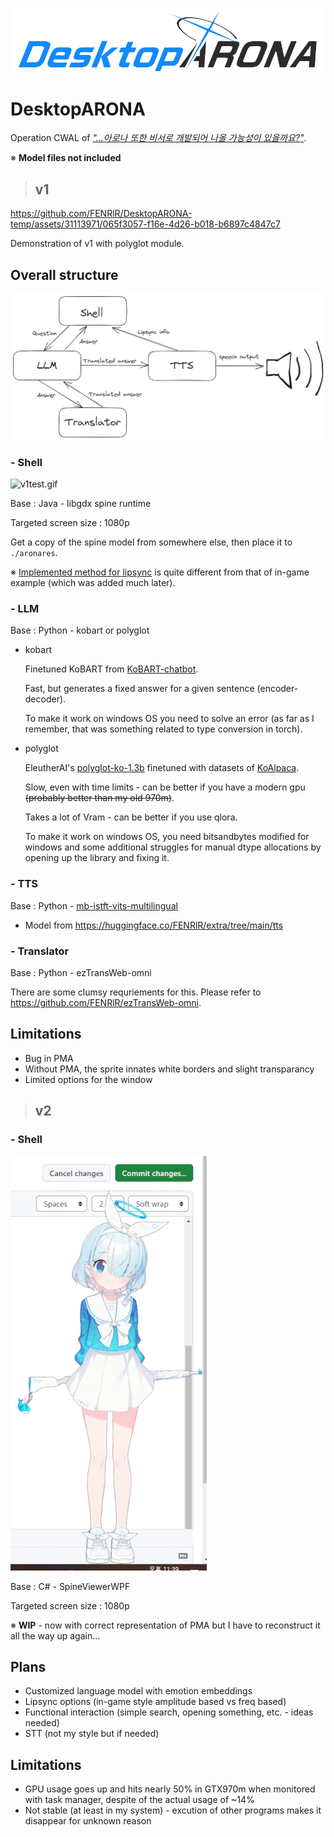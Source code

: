 ![title.png](resources/title.png)

# DesktopARONA

Operation CWAL of [*"...아로나 또한 비서로 개발되어 나올 가능성이 있을까요?"*](https://m.inven.co.kr/webzine/wznews.php?site=bluearchive&idx=265523).

※ **Model files not included**

>## v1

https://github.com/FENRlR/DesktopARONA-temp/assets/31113971/065f3057-f16e-4d26-b018-b6897c4847c7

Demonstration of v1 with polyglot module.

## Overall structure 

![structure.png](resources/structure.png)

### - Shell
![v1test.gif](resources/v1test.gif)

Base : Java - libgdx spine runtime

Targeted screen size : 1080p

Get a copy of the spine model from somewhere else, then place it to `./aronares`.

※ [Implemented method for lipsync](https://github.com/FENRlR/Simple-mouth-shape-recognition-using-euclidean-distance-in-real-time-tts-audiostream) is quite different from that of in-game example (which was added much later).


### - LLM
Base : Python - kobart or polyglot

- kobart

  Finetuned KoBART from [KoBART-chatbot](https://github.com/haven-jeon/KoBART-chatbot).

  Fast, but generates a fixed answer for a given sentence (encoder-decoder).
  
  To make it work on windows OS you need to solve an error (as far as I remember, that was something related to type conversion in torch).
  
- polyglot

  EleutherAI's [polyglot-ko-1.3b](https://huggingface.co/EleutherAI/polyglot-ko-1.3b) finetuned with datasets of [KoAlpaca](https://github.com/Beomi/KoAlpaca).
  
  Slow, even with time limits - can be better if you have a modern gpu ~~(probably better than my old 970m)~~.

  Takes a lot of Vram - can be better if you use qlora.
  
  To make it work on windows OS, you need bitsandbytes modified for windows and some additional struggles for manual dtype allocations by opening up the library and fixing it.

  
### - TTS
Base : Python - [mb-istft-vits-multilingual](https://github.com/misakiudon/MB-iSTFT-VITS-multilingual)

- Model from https://huggingface.co/FENRlR/extra/tree/main/tts


### - Translator
Base : Python - ezTransWeb-omni

There are some clumsy requriements for this. Please refer to https://github.com/FENRlR/ezTransWeb-omni.


## Limitations
- Bug in PMA
- Without PMA, the sprite innates white borders and slight transparancy
- Limited options for the window


>## v2
### - Shell
![v2prototype.gif](resources/v2prototype.gif)

Base : C# - SpineViewerWPF

Targeted screen size : 1080p

※ **WIP** - now with correct representation of PMA but I have to reconstruct it all the way up again...
## Plans
- Customized language model with emotion embeddings 
- Lipsync options (in-game style amplitude based vs freq based)
- Functional interaction (simple search, opening something, etc. - ideas needed)
- STT (not my style but if needed)

## Limitations 
- GPU usage goes up and hits nearly 50% in GTX970m when monitored with task manager, despite of the actual usage of ~14%
- Not stable (at least in my system) - excution of other programs makes it disappear for unknown reason
